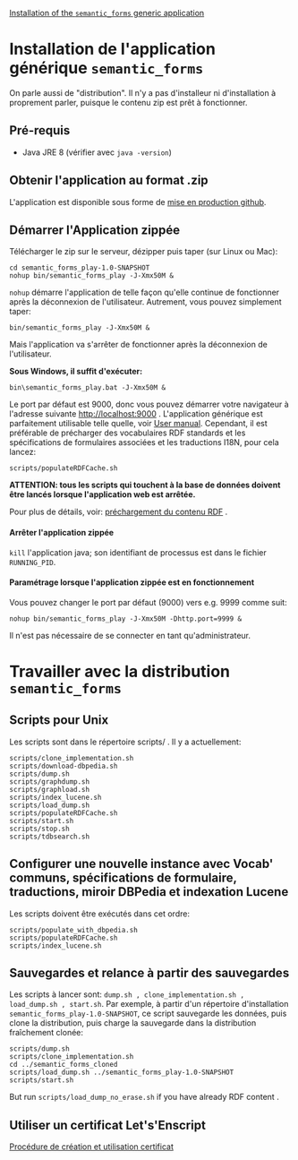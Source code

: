 [Installation of the `semantic_forms` generic application](../fr/install.md)

# Installation de l'application générique `semantic_forms`

On parle aussi de "distribution".
Il n'y a pas d'installeur ni d'installation à proprement parler, puisque le contenu zip est prêt à fonctionner.

## Pré-requis 
- Java JRE 8 (vérifier avec `java -version`)

## Obtenir l'application au format .zip
L'application est disponible sous forme de [mise en production github](https://github.com/jmvanel/semantic_forms/releases).

## Démarrer l'Application zippée
Télécharger le zip sur le serveur, dézipper puis taper (sur Linux ou Mac):
```shell
cd semantic_forms_play-1.0-SNAPSHOT
nohup bin/semantic_forms_play -J-Xmx50M &
```

`nohup` démarre l'application de telle façon qu'elle continue de fonctionner après la déconnexion de l'utilisateur.
Autrement, vous pouvez simplement taper:
```
bin/semantic_forms_play -J-Xmx50M &
```
Mais l'application va s'arrêter de fonctionner après la déconnexion de l'utilisateur.

**Sous Windows, il suffit d'exécuter:**
```
bin\semantic_forms_play.bat -J-Xmx50M &
```

Le port par défaut est 9000, donc vous pouvez démarrer votre navigateur à l'adresse suivante [http://localhost:9000](http://localhost:9000) .
L'application générique est parfaitement utilisable telle quelle, voir [User manual](https://github.com/jmvanel/semantic_forms/wiki/User_manual). Cependant, il est préférable de précharger des vocabulaires RDF standards et  les spécifications de formulaires associées et les traductions I18N, pour cela lancez:
```shell
scripts/populateRDFCache.sh
```
**ATTENTION: tous les scripts qui touchent à la base de données doivent être lancés lorsque l'application web est arrêtée.**

Pour plus de détails, voir: [préchargement du contenu RDF](../../scala/forms_play/README.md#preloading-rdf-content) .

#### Arrêter l'application zippée
`kill` l'application java; son identifiant de processus est dans le fichier `RUNNING_PID`.

#### Paramétrage lorsque l'application zippée est en fonctionnement
Vous pouvez changer le port par défaut (9000) vers e.g. 9999 comme suit:

	nohup bin/semantic_forms_play -J-Xmx50M -Dhttp.port=9999 &

Il n'est pas nécessaire de se connecter en tant qu'administrateur.


# Travailler avec la distribution `semantic_forms`

## Scripts pour Unix
Les scripts sont dans le répertoire scripts/ . Il y a actuellement:

```
scripts/clone_implementation.sh
scripts/download-dbpedia.sh
scripts/dump.sh
scripts/graphdump.sh
scripts/graphload.sh
scripts/index_lucene.sh
scripts/load_dump.sh
scripts/populateRDFCache.sh
scripts/start.sh
scripts/stop.sh
scripts/tdbsearch.sh
```

## Configurer une nouvelle instance avec Vocab' communs, spécifications de formulaire, traductions, miroir DBPedia et indexation Lucene
Les scripts doivent être exécutés dans cet ordre:
```
scripts/populate_with_dbpedia.sh
scripts/populateRDFCache.sh
scripts/index_lucene.sh
```

## Sauvegardes et relance à partir des sauvegardes

Les scripts à lancer sont: `dump.sh , clone_implementation.sh , load_dump.sh , start.sh`.
Par exemple, à partir d'un répertoire d'installation `semantic_forms_play-1.0-SNAPSHOT`, ce script sauvegarde les données, puis clone la distribution, puis charge la sauvegarde dans la distribution fraîchement clonée:

```
scripts/dump.sh
scripts/clone_implementation.sh
cd ../semantic_forms_cloned
scripts/load_dump.sh ../semantic_forms_play-1.0-SNAPSHOT
scripts/start.sh
```

But run `scripts/load_dump_no_erase.sh` if you have already RDF content .

## Utiliser un certificat Let's'Enscript

[Procédure de création et utilisation certificat](letsenscript.html)
